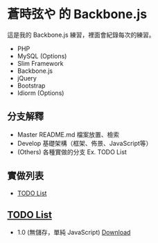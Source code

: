 # 蒼時弦や 的 Backbone.js

這是我的 Backbone.js 練習，裡面會紀錄每次的練習。

* PHP
* MySQL (Options)
* Slim Framework
* Backbone.js
* jQuery
* Bootstrap
* Idiorm (Options)

## 分支解釋

* Master
	README.md 檔案放置、檢索
* Develop
	基礎架構（框架、佈景、JavaScript等）
* (Others)
	各種實做的分支 Ex. TODO List

## 實做列表

* [TODO List](#todo-list)

## <a href="javascript:void(0);" name="todo=list">TODO List</a>

* 1.0 (無儲存，單純 JavaScript) [Download](https://github.com/elct9620/Aotoki-Backbone.js/zipball/todo-list-1.0)
